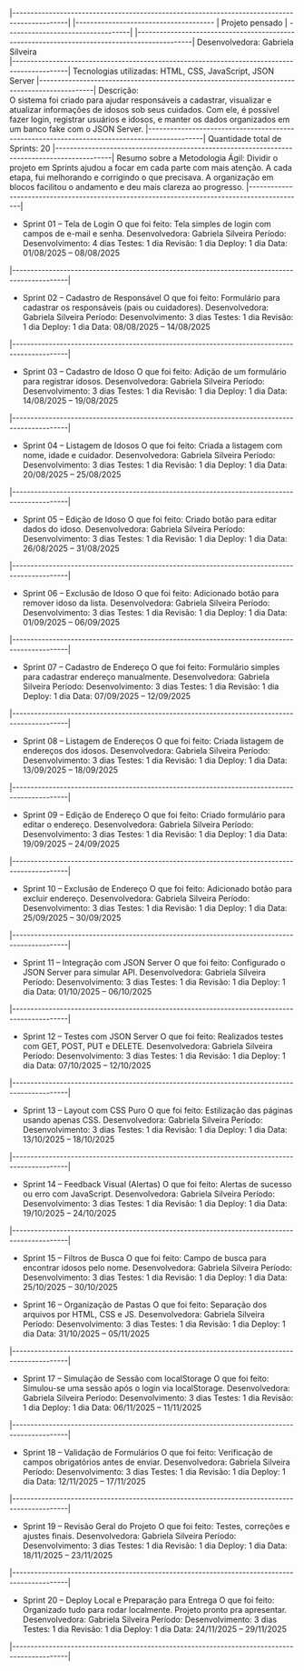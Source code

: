 |---------------------------------------------------------------------------------------------|
|-------------------------------------- | Projeto pensado | ----------------------------------|
|---------------------------------------------------------------------------------------------|
 Desenvolvedora: Gabriela Silveira                           
|---------------------------------------------------------------------------------------------|
 Tecnologias utilizadas: HTML, CSS, JavaScript, JSON Server
|---------------------------------------------------------------------------------------------|
 Descrição:                                                                                  
  O sistema foi criado para ajudar responsáveis a cadastrar, visualizar e atualizar informações
 de idosos sob seus cuidados. Com ele, é possível fazer login, registrar usuários e idosos, 
 e manter os dados organizados em um banco fake com o JSON Server.
|---------------------------------------------------------------------------------------------|
 Quantidade total de Sprints: 20
|---------------------------------------------------------------------------------------------|
 Resumo sobre a Metodologia Ágil:
  Dividir o projeto em Sprints ajudou a focar em cada parte com mais atenção. A cada etapa,
 fui melhorando e corrigindo o que precisava. 
 A organização em blocos facilitou o andamento e deu mais clareza ao progresso.
|---------------------------------------------------------------------------------------------|

* Sprint 01 – Tela de Login
O que foi feito: Tela simples de login com campos de e-mail e senha.
Desenvolvedora: Gabriela Silveira
Período:
Desenvolvimento: 4 dias
Testes: 1 dia
Revisão: 1 dia
Deploy: 1 dia
Data: 01/08/2025 – 08/08/2025

|---------------------------------------------------------------------------------------------|

* Sprint 02 – Cadastro de Responsável
O que foi feito: Formulário para cadastrar os responsáveis (pais ou cuidadores).
Desenvolvedora: Gabriela Silveira
Período:
Desenvolvimento: 3 dias
Testes: 1 dia
Revisão: 1 dia
Deploy: 1 dia
Data: 08/08/2025 – 14/08/2025

|---------------------------------------------------------------------------------------------|

* Sprint 03 – Cadastro de Idoso
O que foi feito: Adição de um formulário para registrar idosos.
Desenvolvedora: Gabriela Silveira
Período:
Desenvolvimento: 3 dias
Testes: 1 dia
Revisão: 1 dia
Deploy: 1 dia
Data: 14/08/2025 – 19/08/2025

|---------------------------------------------------------------------------------------------|

* Sprint 04 – Listagem de Idosos
O que foi feito: Criada a listagem com nome, idade e cuidador.
Desenvolvedora: Gabriela Silveira
Período:
Desenvolvimento: 3 dias
Testes: 1 dia
Revisão: 1 dia
Deploy: 1 dia
Data: 20/08/2025 – 25/08/2025

|---------------------------------------------------------------------------------------------|

* Sprint 05 – Edição de Idoso
O que foi feito: Criado botão para editar dados do idoso.
Desenvolvedora: Gabriela Silveira
Período:
Desenvolvimento: 3 dias
Testes: 1 dia
Revisão: 1 dia
Deploy: 1 dia
Data: 26/08/2025 – 31/08/2025

|---------------------------------------------------------------------------------------------|

* Sprint 06 – Exclusão de Idoso
O que foi feito: Adicionado botão para remover idoso da lista.
Desenvolvedora: Gabriela Silveira
Período:
Desenvolvimento: 3 dias
Testes: 1 dia
Revisão: 1 dia
Deploy: 1 dia
Data: 01/09/2025 – 06/09/2025

|---------------------------------------------------------------------------------------------|

* Sprint 07 – Cadastro de Endereço
O que foi feito: Formulário simples para cadastrar endereço manualmente.
Desenvolvedora: Gabriela Silveira
Período:
Desenvolvimento: 3 dias
Testes: 1 dia
Revisão: 1 dia
Deploy: 1 dia
Data: 07/09/2025 – 12/09/2025

|---------------------------------------------------------------------------------------------|

* Sprint 08 – Listagem de Endereços
O que foi feito: Criada listagem de endereços dos idosos.
Desenvolvedora: Gabriela Silveira
Período:
Desenvolvimento: 3 dias
Testes: 1 dia
Revisão: 1 dia
Deploy: 1 dia
Data: 13/09/2025 – 18/09/2025

|---------------------------------------------------------------------------------------------|

* Sprint 09 – Edição de Endereço
O que foi feito: Criado formulário para editar o endereço.
Desenvolvedora: Gabriela Silveira
Período:
Desenvolvimento: 3 dias
Testes: 1 dia
Revisão: 1 dia
Deploy: 1 dia
Data: 19/09/2025 – 24/09/2025

|---------------------------------------------------------------------------------------------|

* Sprint 10 – Exclusão de Endereço
O que foi feito: Adicionado botão para excluir endereço.
Desenvolvedora: Gabriela Silveira
Período:
Desenvolvimento: 3 dias
Testes: 1 dia
Revisão: 1 dia
Deploy: 1 dia
Data: 25/09/2025 – 30/09/2025

|---------------------------------------------------------------------------------------------|

* Sprint 11 – Integração com JSON Server
O que foi feito: Configurado o JSON Server para simular API.
Desenvolvedora: Gabriela Silveira
Período:
Desenvolvimento: 3 dias
Testes: 1 dia
Revisão: 1 dia
Deploy: 1 dia
Data: 01/10/2025 – 06/10/2025

|---------------------------------------------------------------------------------------------|

* Sprint 12 – Testes com JSON Server
O que foi feito: Realizados testes com GET, POST, PUT e DELETE.
Desenvolvedora: Gabriela Silveira
Período:
Desenvolvimento: 3 dias
Testes: 1 dia
Revisão: 1 dia
Deploy: 1 dia
Data: 07/10/2025 – 12/10/2025

|---------------------------------------------------------------------------------------------|

* Sprint 13 – Layout com CSS Puro
O que foi feito: Estilização das páginas usando apenas CSS.
Desenvolvedora: Gabriela Silveira
Período:
Desenvolvimento: 3 dias
Testes: 1 dia
Revisão: 1 dia
Deploy: 1 dia
Data: 13/10/2025 – 18/10/2025

|---------------------------------------------------------------------------------------------|

* Sprint 14 – Feedback Visual (Alertas)
O que foi feito: Alertas de sucesso ou erro com JavaScript.
Desenvolvedora: Gabriela Silveira
Período:
Desenvolvimento: 3 dias
Testes: 1 dia
Revisão: 1 dia
Deploy: 1 dia
Data: 19/10/2025 – 24/10/2025

|---------------------------------------------------------------------------------------------|

* Sprint 15 – Filtros de Busca
O que foi feito: Campo de busca para encontrar idosos pelo nome.
Desenvolvedora: Gabriela Silveira
Período:
Desenvolvimento: 3 dias
Testes: 1 dia
Revisão: 1 dia
Deploy: 1 dia
Data: 25/10/2025 – 30/10/2025

* Sprint 16 – Organização de Pastas
O que foi feito: Separação dos arquivos por HTML, CSS e JS.
Desenvolvedora: Gabriela Silveira
Período:
Desenvolvimento: 3 dias
Testes: 1 dia
Revisão: 1 dia
Deploy: 1 dia
Data: 31/10/2025 – 05/11/2025

|---------------------------------------------------------------------------------------------|

* Sprint 17 – Simulação de Sessão com localStorage
O que foi feito: Simulou-se uma sessão após o login via localStorage.
Desenvolvedora: Gabriela Silveira
Período:
Desenvolvimento: 3 dias
Testes: 1 dia
Revisão: 1 dia
Deploy: 1 dia
Data: 06/11/2025 – 11/11/2025

|---------------------------------------------------------------------------------------------|

* Sprint 18 – Validação de Formulários
O que foi feito: Verificação de campos obrigatórios antes de enviar.
Desenvolvedora: Gabriela Silveira
Período:
Desenvolvimento: 3 dias
Testes: 1 dia
Revisão: 1 dia
Deploy: 1 dia
Data: 12/11/2025 – 17/11/2025

|---------------------------------------------------------------------------------------------|

* Sprint 19 – Revisão Geral do Projeto
O que foi feito: Testes, correções e ajustes finais.
Desenvolvedora: Gabriela Silveira
Período:
Desenvolvimento: 3 dias
Testes: 1 dia
Revisão: 1 dia
Deploy: 1 dia
Data: 18/11/2025 – 23/11/2025

|---------------------------------------------------------------------------------------------|

* Sprint 20 – Deploy Local e Preparação para Entrega
O que foi feito: Organizado tudo para rodar localmente. Projeto pronto pra apresentar.
Desenvolvedora: Gabriela Silveira
Período:
Desenvolvimento: 3 dias
Testes: 1 dia
Revisão: 1 dia
Deploy: 1 dia
Data: 24/11/2025 – 29/11/2025

|---------------------------------------------------------------------------------------------|
